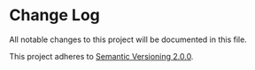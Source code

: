# Change Log

All notable changes to this project will be documented in this file.

This project adheres to [Semantic Versioning 2.0.0](http://semver.org/spec/v2.0.0.html "Semantic Versioning 2.0.0 specification").
